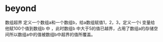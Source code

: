 # beyond
数组超界
定义一个数组a和一个数组b，给a数组赋值1，2，3，定义一个i 变量给他赋100个值到数组b 中 ，此时数组b
中大于5的值已越界，占用了数组a的存储空间所以数组a中的值被数组b中超界的值所覆盖。
